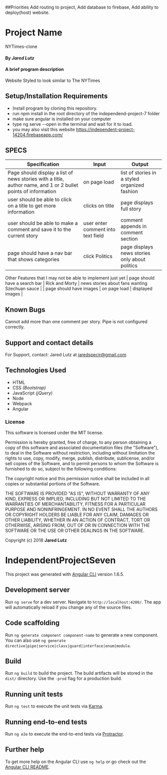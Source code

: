 ##Priorities
Add routing to project,
Add database to firebase,
Add ability to deploy(host) website.


# Project Name
NYTimes-clone

#### By _**Jared Lutz**_

#### A brief program description
Website Styled to look similar to The NYTimes


## Setup/Installation Requirements

* Install program by cloning this repository.
* run npm install in the root directory of the independend-project-7 folder
* make sure angular is installed on your computer
* type ng serve --open in the terminal and wait for it to load.
* you may also visit this website https://independent-project-14204.firebaseapp.com/

## SPECS
| Specification | Input | Output |
| --- | --- | --- |
| Page should display a list of news stories with a title, author name, and 1 or 2 bullet points of information  |  on page load | list of stories in a styled organized fashion |
| user should be able to click on a title to get more information | clicks on title | page displays full story |
| user should be able to make a comment and save it to the current story | user enter comment into text field | comment appends in comment section |
| page should have a nav bar that shows categories | click Politics | page displays news stories only about politics |

Other Features that I may not be able to implement just yet
| page should have a search bar | Rick and Morty | news stories about fans wanting Szechuan sauce |
| page should have images | on page load | displayed images |

## Known Bugs

Cannot add more than one comment per story.
Pipe is not configured correctly.


## Support and contact details

For Support, contact:
Jared Lutz at jaredspecjr@gmail.com

## Technologies Used

* HTML
* CSS _(Bootstrap)_
* JavaScript _(jQuery)_
* Node
* Webpack
* Angular


### License

This software is licensed under the MIT license.

Permission is hereby granted, free of charge, to any person obtaining a copy of this software and associated documentation files (the "Software"), to deal in the Software without restriction, including without limitation the rights to use, copy, modify, merge, publish, distribute, sublicense, and/or sell copies of the Software, and to permit persons to whom the Software is furnished to do so, subject to the following conditions:

The copyright notice and this permission notice shall be included in all copies or substantial portions of the Software.

THE SOFTWARE IS PROVIDED "AS IS", WITHOUT WARRANTY OF ANY KIND, EXPRESS OR IMPLIED, INCLUDING BUT NOT LIMITED TO THE WARRANTIES OF MERCHANTABILITY, FITNESS FOR A PARTICULAR PURPOSE AND NONINFRINGEMENT. IN NO EVENT SHALL THE AUTHORS OR COPYRIGHT HOLDERS BE LIABLE FOR ANY CLAIM, DAMAGES OR OTHER LIABILITY, WHETHER IN AN ACTION OF CONTRACT, TORT OR OTHERWISE, ARISING FROM, OUT OF OR IN CONNECTION WITH THE SOFTWARE OR THE USE OR OTHER DEALINGS IN THE SOFTWARE.

Copyright (c) 2018 **Jared Lutz**


# IndependentProjectSeven

This project was generated with [Angular CLI](https://github.com/angular/angular-cli) version 1.6.5.

## Development server

Run `ng serve` for a dev server. Navigate to `http://localhost:4200/`. The app will automatically reload if you change any of the source files.

## Code scaffolding

Run `ng generate component component-name` to generate a new component. You can also use `ng generate directive|pipe|service|class|guard|interface|enum|module`.

## Build

Run `ng build` to build the project. The build artifacts will be stored in the `dist/` directory. Use the `-prod` flag for a production build.

## Running unit tests

Run `ng test` to execute the unit tests via [Karma](https://karma-runner.github.io).

## Running end-to-end tests

Run `ng e2e` to execute the end-to-end tests via [Protractor](http://www.protractortest.org/).

## Further help

To get more help on the Angular CLI use `ng help` or go check out the [Angular CLI README](https://github.com/angular/angular-cli/blob/master/README.md).
